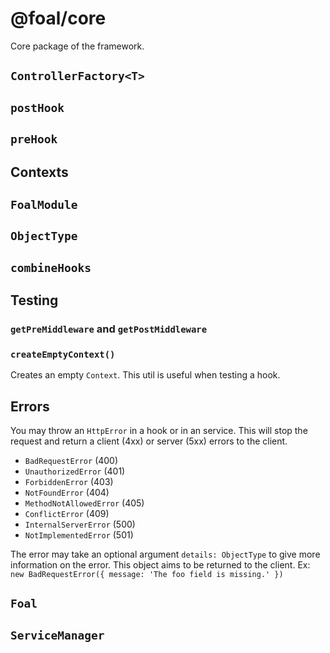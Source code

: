 # @foal/core

Core package of the framework.

## `ControllerFactory<T>`

## `postHook`

## `preHook`

## Contexts

## `FoalModule`

## `ObjectType`

## `combineHooks`

## Testing

### `getPreMiddleware` and `getPostMiddleware`

### `createEmptyContext()`

Creates an empty `Context`. This util is useful when testing a hook.

## Errors

You may throw an `HttpError` in a hook or in an service. This will stop the request and return a client (4xx) or server (5xx) errors to the client.

- `BadRequestError` (400)
- `UnauthorizedError` (401)
- `ForbiddenError` (403)
- `NotFoundError` (404)
- `MethodNotAllowedError` (405)
- `ConflictError` (409)
- `InternalServerError` (500)
- `NotImplementedError` (501)

The error may take an optional argument `details: ObjectType` to give more information on the error. This object aims to be returned to the client. Ex: `new BadRequestError({ message: 'The foo field is missing.' })`

## `Foal`

## `ServiceManager`